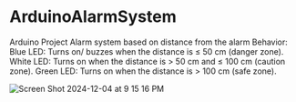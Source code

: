 # ArduinoAlarmSystem
Arduino Project Alarm system based on distance from the alarm
Behavior:
Blue LED:
Turns on/ buzzes when the distance is ≤ 50 cm (danger zone).
White LED:
Turns on when the distance is > 50 cm and ≤ 100 cm (caution zone).
Green LED:
Turns on when the distance is > 100 cm (safe zone).

![Screen Shot 2024-12-04 at 9 15 16 PM](https://github.com/user-attachments/assets/ec910fa3-5d4e-40b2-8449-da2b67ddf821)
